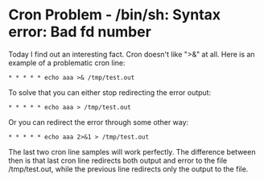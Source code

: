 

# Cron Problem - /bin/sh: Syntax error: Bad fd number

Today I find out an interesting fact. Cron doesn't like ">&" at all. Here is an example of a problematic cron line:

    * * * * * echo aaa >& /tmp/test.out

To solve that you can either stop redirecting the error output:

    * * * * * echo aaa > /tmp/test.out

Or you can redirect the error through some other way:

    * * * * * echo aaa 2>&1 > /tmp/test.out

The last two cron line samples will work perfectly. The difference between then is that last cron line redirects both output and error to the file /tmp/test.out, while the previous line redirects only the output to the file.
